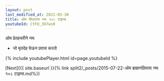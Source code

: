 ```yaml
---
layout: post
last_modified_at: 2021-03-30
title: ओम श्रीधराया नमः १०८ टाइम्स
youtubeId: CtFU_3O7ws0
---
```

 
 
 ओम प्रेतहचरीने नमः  
 
 -  जो मृतदेह घेऊन प्रवास करतो 
 
  
 
  
 
 
 
 
 
 


{% include youtubePlayer.html id=page.youtubeId %}
 
[Next]({{ site.baseurl }}{% link  split2/_posts/2015-07-22-ओम ब्राह्मणप्रियाया नमः १०८ टाइम्स.md%})
 
